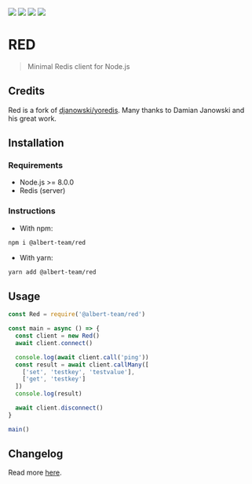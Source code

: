 [![](https://img.shields.io/github/license/albert-team/red.svg?style=flat-square)](https://github.com/albert-team/red)
[![](https://img.shields.io/npm/v/@albert-team/red/latest.svg?style=flat-square)](https://www.npmjs.com/package/@albert-team/red)
[![](https://img.shields.io/npm/v/@albert-team/red/beta.svg?style=flat-square)](https://www.npmjs.com/package/@albert-team/red)
[![](https://img.shields.io/npm/v/@albert-team/red/canary.svg?style=flat-square)](https://www.npmjs.com/package/@albert-team/red)

# RED

> Minimal Redis client for Node.js

## Credits

Red is a fork of [djanowski/yoredis](https://github.com/djanowski/yoredis). Many thanks to Damian Janowski and his great work.

## Installation

### Requirements

- Node.js >= 8.0.0
- Redis (server)

### Instructions

- With npm:

```bash
npm i @albert-team/red
```

- With yarn:

```bash
yarn add @albert-team/red
```

## Usage

```js
const Red = require('@albert-team/red')

const main = async () => {
  const client = new Red()
  await client.connect()

  console.log(await client.call('ping'))
  const result = await client.callMany([
    ['set', 'testkey', 'testvalue'],
    ['get', 'testkey']
  ])
  console.log(result)

  await client.disconnect()
}

main()
```

## Changelog

Read more [here](https://github.com/albert-team/red/blob/master/CHANGELOG.md).
